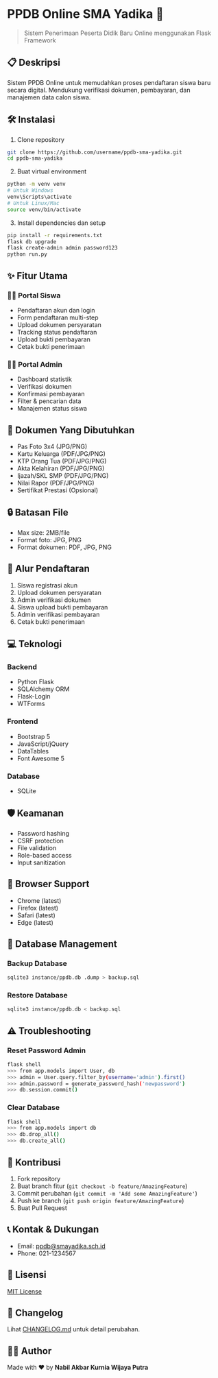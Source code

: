 # PPDB Online SMA Yadika 🏫

> Sistem Penerimaan Peserta Didik Baru Online menggunakan Flask Framework

## 📋 Deskripsi
Sistem PPDB Online untuk memudahkan proses pendaftaran siswa baru secara digital. Mendukung verifikasi dokumen, pembayaran, dan manajemen data calon siswa.

## 🛠️ Instalasi

1. Clone repository
```bash
git clone https://github.com/username/ppdb-sma-yadika.git
cd ppdb-sma-yadika
```

2. Buat virtual environment
```bash
python -m venv venv
# Untuk Windows
venv\Scripts\activate
# Untuk Linux/Mac
source venv/bin/activate
```

3. Install dependencies dan setup
```bash
pip install -r requirements.txt
flask db upgrade
flask create-admin admin password123
python run.py
```

## ✨ Fitur Utama

### 👨‍🎓 Portal Siswa
- Pendaftaran akun dan login
- Form pendaftaran multi-step
- Upload dokumen persyaratan
- Tracking status pendaftaran
- Upload bukti pembayaran
- Cetak bukti penerimaan

### 👨‍💼 Portal Admin
- Dashboard statistik
- Verifikasi dokumen
- Konfirmasi pembayaran
- Filter & pencarian data
- Manajemen status siswa

## 📑 Dokumen Yang Dibutuhkan
- Pas Foto 3x4 (JPG/PNG)
- Kartu Keluarga (PDF/JPG/PNG)
- KTP Orang Tua (PDF/JPG/PNG)
- Akta Kelahiran (PDF/JPG/PNG)
- Ijazah/SKL SMP (PDF/JPG/PNG)
- Nilai Rapor (PDF/JPG/PNG)
- Sertifikat Prestasi (Opsional)

## 🔒 Batasan File
- Max size: 2MB/file
- Format foto: JPG, PNG
- Format dokumen: PDF, JPG, PNG

## 🔄 Alur Pendaftaran
1. Siswa registrasi akun
2. Upload dokumen persyaratan
3. Admin verifikasi dokumen
4. Siswa upload bukti pembayaran
5. Admin verifikasi pembayaran
6. Cetak bukti penerimaan

## 💻 Teknologi

### Backend
- Python Flask
- SQLAlchemy ORM
- Flask-Login
- WTForms

### Frontend
- Bootstrap 5
- JavaScript/jQuery
- DataTables
- Font Awesome 5

### Database
- SQLite

## 🛡️ Keamanan
- Password hashing
- CSRF protection
- File validation
- Role-based access
- Input sanitization

## 📱 Browser Support
- Chrome (latest)
- Firefox (latest)
- Safari (latest)
- Edge (latest)

## 💾 Database Management

### Backup Database
```bash
sqlite3 instance/ppdb.db .dump > backup.sql
```

### Restore Database
```bash
sqlite3 instance/ppdb.db < backup.sql
```

## ⚠️ Troubleshooting

### Reset Password Admin
```bash
flask shell
>>> from app.models import User, db
>>> admin = User.query.filter_by(username='admin').first()
>>> admin.password = generate_password_hash('newpassword')
>>> db.session.commit()
```

### Clear Database
```bash
flask shell
>>> from app.models import db
>>> db.drop_all()
>>> db.create_all()
```

## 🤝 Kontribusi
1. Fork repository
2. Buat branch fitur (`git checkout -b feature/AmazingFeature`)
3. Commit perubahan (`git commit -m 'Add some AmazingFeature'`)
4. Push ke branch (`git push origin feature/AmazingFeature`)
5. Buat Pull Request

## 📞 Kontak & Dukungan
- Email: ppdb@smayadika.sch.id
- Phone: 021-1234567

## 📜 Lisensi
[MIT License](LICENSE)

## 🔄 Changelog
Lihat [CHANGELOG.md](CHANGELOG.md) untuk detail perubahan.

## 👨‍💻 Author

Made with ❤️ by **Nabil Akbar Kurnia Wijaya Putra**
